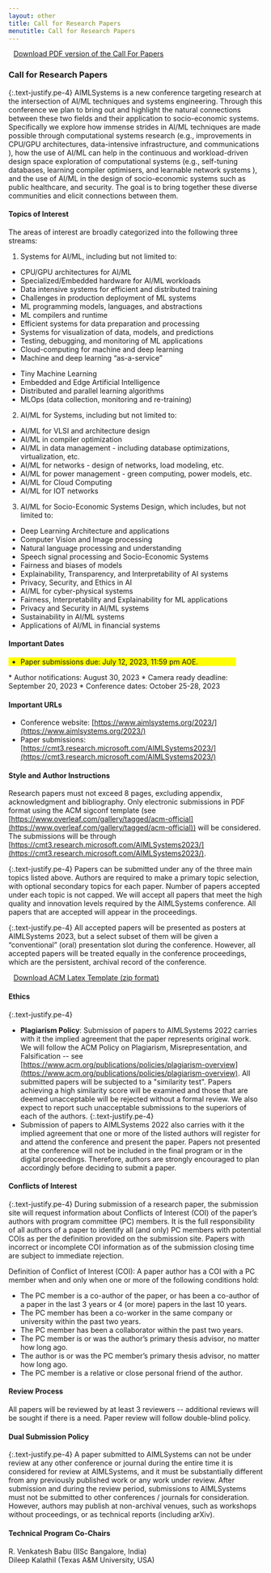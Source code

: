 ```yaml
---
layout: other
title: Call for Research Papers
menutitle: Call for Research Papers
---
```


  <!-- <div class="title">Important Dates</div> -->

  
<!--<div class=" container bd-callout bd-callout-info text-attention" style="width:100%; background-color: lightgrey; font-size: 20px">
  
  <div class="blink-text"><marquee behavior="scroll" direction="left">Important Announcement: Given multiple requests for a deadline extension, we have decided to extend the paper submission deadline for AIMLSystems 2022 to July 12, 2022, 11:59 pm AOE. Please note that this is a firm deadline.</marquee></div>
</div>--> 

<div class="callout callout-primary me-4">
<a href="{{ site.baseurl }}/docs/{{ site.cfp_pdf }}?{{ site.time | date: "%s" }}" download="AIMLSystems - Call for Papers.pdf"><i class="bi bi-download" style="margin-right: 10px;"></i>  Download PDF version of the Call For Papers</a>
</div>

### Call for Research Papers

{:.text-justify.pe-4}
AIMLSystems is a new conference targeting research at the intersection of AI/ML 
techniques and systems engineering. Through this conference we plan to bring out and highlight 
the natural connections between these two fields and their application to socio-economic systems. 
Specifically we explore how immense strides in AI/ML techniques are made possible through 
computational systems research (e.g., improvements in CPU/GPU architectures, data-intensive infrastructure, and 
communications ), how the use of AI/ML can help in the continuous and workload-driven design space exploration 
of computational systems (e.g., self-tuning databases, learning compiler optimisers, and learnable 
network systems ), and the use of AI/ML in the design of socio-economic systems such as public healthcare, and security. 
The goal is to bring together these diverse communities and elicit connections between them.

#### Topics of Interest

The areas of interest are broadly categorized into the following three streams: 

1. Systems for AI/ML, including but not limited to:  
  * CPU/GPU architectures for AI/ML
  * Specialized/Embedded hardware for AI/ML workloads
  * Data intensive systems for efficient and distributed training
  * Challenges in production deployment of ML systems
  * ML programming models, languages, and abstractions
  * ML compilers and runtime 
  * Efficient systems for data preparation and processing
  * Systems for visualization of data, models, and predictions
  * Testing, debugging, and monitoring of ML applications
  * Cloud-computing for machine and deep learning
  * Machine and deep learning “as-a-service”
  <!-- * Efficient model training, optimization and inference  -->
  <!-- * Hardware efficient ML methods -->
  <!-- * Resource-constrained ML -->
  * Tiny Machine Learning
  * Embedded and Edge Artificial Intelligence
  * Distributed and parallel learning algorithms
  * MLOps (data collection, monitoring and re-training)

2. AI/ML for Systems, including but not limited to: 
  * AI/ML for VLSI and architecture design
  * AI/ML in compiler optimization 
  * AI/ML in data management - including database optimizations, virtualization, etc.
  * AI/ML for networks - design of networks, load modeling, etc.
  * AI/ML for power management - green computing, power models, etc.
  * AI/ML for Cloud Computing
  * AI/ML for IOT networks

3. AI/ML for Socio-Economic Systems Design, which includes, but not limited to: 
  * Deep Learning Architecture and applications
  * Computer Vision and Image processing
  * Natural language processing and understanding
  * Speech signal processing and Socio-Economic Systems
  * Fairness and biases of models
  * Explainability, Transparency, and Interpretability of AI systems 
  * Privacy, Security, and Ethics in AI
  * AI/ML for cyber-physical systems 
  * Fairness, Interpretability and Explainability for ML applications 
  * Privacy and Security in AI/ML systems 
  * Sustainability in AI/ML systems
  * Applications of AI/ML in financial systems

<!--[&nbsp;](#imp_date){:#imp_date}-->
#### Important Dates

<!-- * Paper submissions due: July 12, 2023 -->
<div class="text-attention" style="background-color: yellow; width: 450px">
<ul><li>Paper submissions due: July 12, 2023, 11:59 pm AOE.</li></ul></div>
<!-- * ~~Submission deadline: July 5, 2022~~
* ~~Submission deadline: July 12, 2022, 11:59 pm AOE.  (Firm Deadline)~~ -->
* Author notifications:  August 30, 2023
<!-- * ~~Author notifications:  September 5, 2022~~ -->
* Camera ready deadline: September 20, 2023
<!-- * Camera ready deadline: ~~September 19, 2022~~ **<span style="background-color: #FFFF00">September 23, 2022, 11:59 PM AOE. [Extended Deadline]</span>** -->
* Conference dates: October 25-28, 2023

#### Important URLs

* Conference website: [https://www.aimlsystems.org/2023/](https://www.aimlsystems.org/2023/) 
* Paper submissions: [https://cmt3.research.microsoft.com/AIMLSystems2023/](https://cmt3.research.microsoft.com/AIMLSystems2023/)


#### Style and Author Instructions
Research papers must not exceed 8 pages, excluding appendix, acknowledgment and bibliography. Only electronic submissions in PDF format using the ACM sigconf template (see 
[https://www.overleaf.com/gallery/tagged/acm-official](https://www.overleaf.com/gallery/tagged/acm-official)) will be considered. The submissions will be through 
[https://cmt3.research.microsoft.com/AIMLSystems2023/](https://cmt3.research.microsoft.com/AIMLSystems2023/).

{:.text-justify.pe-4}
Papers can be submitted under any of the three main topics listed above. Authors are required to make a primary topic selection, with optional secondary topics for each paper. Number of papers accepted under each topic is not capped. We will accept all papers that meet the high quality and innovation levels required by the AIMLSystems conference. All papers that are accepted will appear in the proceedings. 

{:.text-justify.pe-4}
All accepted papers will be presented as posters at AIMLSystems 2023, but a select subset of them will be given a “conventional” (oral) presentation slot during the conference. However, all accepted papers will be treated equally in the conference proceedings, which are the persistent, archival record of the conference.



<div class="callout callout-primary me-4">
<a href="{{ site.baseurl }}/docs/{{ site.acm_latex }}?{{ site.time | date: "%s" }}" download="ACM_Latex_Template.zip"><i class="bi bi-download" style="margin-right: 10px;"></i> Download ACM Latex Template (zip format)</a>
</div>

#### Ethics
{:.text-justify.pe-4}
* **Plagiarism Policy**: Submission of papers to AIMLSystems 2022 carries with it the implied agreement that the paper represents original work. We will follow the ACM Policy on Plagiarism, Misrepresentation, and Falsification -- see [https://www.acm.org/publications/policies/plagiarism-overview](https://www.acm.org/publications/policies/plagiarism-overview). All submitted papers will be subjected to a "similarity test". Papers achieving a high similarity score will be examined and those that are deemed unacceptable will be rejected without a formal review. We also expect to report such unacceptable submissions to the superiors of each of the authors.
{:.text-justify.pe-4}
* Submission of papers to AIMLSystems 2022 also carries with it the implied agreement that one or more of the listed authors will register for and attend the conference and present the paper. Papers not presented at the conference will not be included in the final program or in the digital proceedings. Therefore, authors are strongly encouraged to plan accordingly before deciding to submit a paper.

#### Conflicts of Interest
{:.text-justify.pe-4}
During submission of a research paper, the submission site will request information about Conflicts of Interest (COI) of the paper’s authors with program committee (PC) members. It is the full responsibility of all authors of a paper to identify all (and only) PC members with potential COIs as per the definition provided on the submission site. Papers with incorrect or incomplete COI information as of the submission closing time are subject to immediate rejection.

Definition of Conflict of Interest (COI): A paper author has a COI with a PC member when and only when one or more of the following conditions hold:

* The PC member is a co-author of the paper, or has been a co-author of a paper in the last 3 years or 4 (or more) papers in the last 10 years.
* The PC member has been a co-worker in the same company or university within the past two years.
* The PC member has been a collaborator within the past two years.
* The PC member is or was the author’s primary thesis advisor, no matter how long ago.
* The author is or was the PC member’s primary thesis advisor, no matter how long ago.
* The PC member is a relative or close personal friend of the author.


#### Review Process
All papers will be reviewed by at least 3 reviewers -- additional reviews will be sought if there is a need. Paper review will follow double-blind policy.

#### Dual Submission Policy
{:.text-justify.pe-4}
A paper submitted to AIMLSystems can not be under review at any other conference or journal during the entire time it is considered for review at AIMLSystems, and it must be substantially different from any previously published work or any work under review. After submission and during the review period, submissions to AIMLSystems must not be submitted to other conferences / journals for consideration. However, authors may publish at non-archival venues, such as workshops without proceedings, or as technical reports (including arXiv).




#### Technical Program Co-Chairs
R. Venkatesh Babu (IISc Bangalore, India) \
Dileep Kalathil (Texas A&M University, USA)



